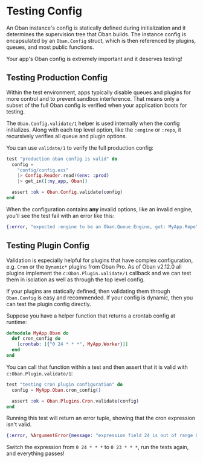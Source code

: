 # Testing Config

An Oban instance's config is statically defined during initialization and it
determines the supervision tree that Oban builds. The instance config is
encapsulated by an `Oban.Config` struct, which is then referenced by plugins,
queues, and most public functions.

Your app's Oban config is extremely important and it deserves testing!

## Testing Production Config

Within the test environment, apps typically disable queues and plugins for more
control and to prevent sandbox interference. That means only a subset of the
full Oban config is verified when your application boots for testing.

The `Oban.Config.validate/1` helper is used internally when the config
initializes. Along with each top level option, like the `:engine` or `:repo`, it
recursively verifies all queue and plugin options.

You can use `validate/1` to verify the full production config:

```elixir
test "production oban config is valid" do
  config =
    "config/config.exs"
    |> Config.Reader.read!(env: :prod)
    |> get_in([:my_app, Oban])

  assert :ok = Oban.Config.validate(config)
end
```

When the configuration contains **any** invalid options, like an invalid engine,
you'll see the test fail with an error like this:

```elixir
{:error, "expected :engine to be an Oban.Queue.Engine, got: MyApp.Repo"}
```

## Testing Plugin Config

Validation is especially helpful for plugins that have complex configuration,
e.g. `Cron` or the `Dynamic*` plugins from Oban Pro. As of Oban v2.12.0 all
plugins implement the `c:Oban.Plugin.validate/1` callback and we can test them
in isolation as well as through the top level config.

If your plugins are statically defined, then validating them through
`Oban.Config` is easy and recommended. If your config is dynamic, then
you can test the plugin config directly.

Suppose you have a helper function that returns a crontab config at runtime:

```elixir
defmodule MyApp.Oban do
  def cron_config do
    [crontab: [{"0 24 * * *", MyApp.Worker}]]
  end
end
```

You can call that function within a test and then assert that it is valid with
`c:Oban.Plugin.validate/1`:

```elixir
test "testing cron plugin configuration" do
  config = MyApp.Oban.cron_config()

  assert :ok = Oban.Plugins.Cron.validate(config)
end
```

Running this test will return an error tuple, showing that the cron expression
isn't valid.

```elixir
{:error, %ArgumentError{message: "expression field 24 is out of range 0..23"}}
```

Switch the expression from `0 24 * * *` to `0 23 * * *`, run the tests again,
and everything passes!
